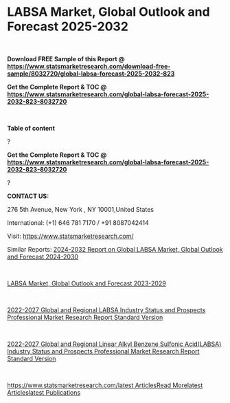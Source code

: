 <h1>LABSA Market, Global Outlook and Forecast 2025-2032</h1><br/><p><strong>Download FREE Sample of this Report @ <a href="https://www.statsmarketresearch.com/download-free-sample/8032720/global-labsa-forecast-2025-2032-823">https://www.statsmarketresearch.com/download-free-sample/8032720/global-labsa-forecast-2025-2032-823</a></strong></p>
 
 
 
 <div><b>Get the Complete Report & TOC @ <a href="https://www.statsmarketresearch.com/global-labsa-forecast-2025-2032-823-8032720">https://www.statsmarketresearch.com/global-labsa-forecast-2025-2032-823-8032720</a></b></div>
 
 
 
 <p><br />
 
 <b>Table of content</b></p>
 
 
 
 <p>? </p>
 
 
 
 <div><b>Get the Complete Report & TOC @ <a href="https://www.statsmarketresearch.com/global-labsa-forecast-2025-2032-823-8032720">https://www.statsmarketresearch.com/global-labsa-forecast-2025-2032-823-8032720</a></b></div>
 
 
 
 <p>? </p>
 
 
 
 <p><b>CONTACT US:</b><br />
 
 276 5th Avenue, New York , NY 10001,United States<br />
 
 International: (+1) 646 781 7170 / +91 8087042414<br />
 
 Visit: <a href="https://www.statsmarketresearch.com/">https://www.statsmarketresearch.com/</a><br />
 
 Similar Reports: <a href="https://www.statsmarketresearch.com/global-labsa-forecast-2025-2032-823-8032720">2024-2032 Report on Global LABSA Market, Global Outlook and Forecast 2024-2030</a><br />
 
 <br />
 
 <a href="https://www.statsmarketresearch.com/global-labsa-forecast-2025-2032-823-8032720">LABSA Market, Global Outlook and Forecast 2023-2029</a><br />
 
 <br />
 
 <a href="https://www.statsmarketresearch.com/global-labsa-forecast-2025-2032-823-8032720">2022-2027 Global and Regional LABSA Industry Status and Prospects Professional Market Research Report Standard Version</a><br />
 
 <br />
 
 <a href="https://www.statsmarketresearch.com/global-labsa-forecast-2025-2032-823-8032720">2022-2027 Global and Regional Linear Alkyl Benzene Sulfonic Acid(LABSA) Industry Status and Prospects Professional Market Research Report Standard Version</a><br />
 
 <br />
 
 <a href="https://gyeongbokgung.com">https://www.statsmarketresearch.com/</a><a href="https://hallyeomaritime.com">latest Articles</a><a href="https://jingwansa.com">Read More</a><a href="https://nguoiviet.jp/">latest Articles</a><a href="https://www.intelmarketresearch.com/">latest Publications</a></p>